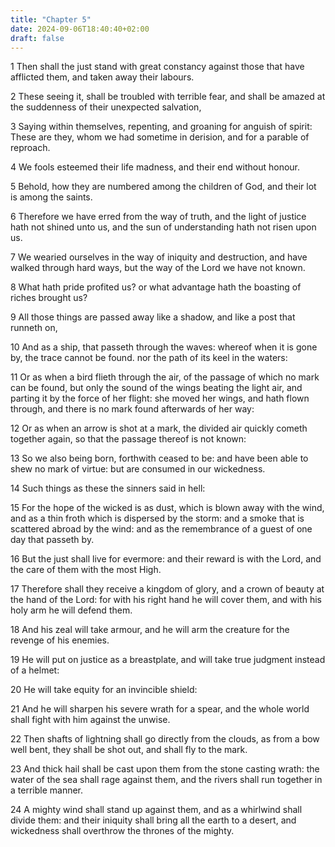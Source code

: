 ```yaml
---
title: "Chapter 5"
date: 2024-09-06T18:40:40+02:00
draft: false
---
```




1 Then shall the just stand with great constancy against those that have afflicted them, and taken away their labours.

2 These seeing it, shall be troubled with terrible fear, and shall be amazed at the suddenness of their unexpected salvation,

3 Saying within themselves, repenting, and groaning for anguish of spirit: These are they, whom we had sometime in derision, and for a parable of reproach.

4 We fools esteemed their life madness, and their end without honour.

5 Behold, how they are numbered among the children of God, and their lot is among the saints.

6 Therefore we have erred from the way of truth, and the light of justice hath not shined unto us, and the sun of understanding hath not risen upon us.

7 We wearied ourselves in the way of iniquity and destruction, and have walked through hard ways, but the way of the Lord we have not known.

8 What hath pride profited us? or what advantage hath the boasting of riches brought us?

9 All those things are passed away like a shadow, and like a post that runneth on,

10 And as a ship, that passeth through the waves: whereof when it is gone by, the trace cannot be found. nor the path of its keel in the waters:

11 Or as when a bird flieth through the air, of the passage of which no mark can be found, but only the sound of the wings beating the light air, and parting it by the force of her flight: she moved her wings, and hath flown through, and there is no mark found afterwards of her way:

12 Or as when an arrow is shot at a mark, the divided air quickly cometh together again, so that the passage thereof is not known:

13 So we also being born, forthwith ceased to be: and have been able to shew no mark of virtue: but are consumed in our wickedness.

14 Such things as these the sinners said in hell:

15 For the hope of the wicked is as dust, which is blown away with the wind, and as a thin froth which is dispersed by the storm: and a smoke that is scattered abroad by the wind: and as the remembrance of a guest of one day that passeth by.

16 But the just shall live for evermore: and their reward is with the Lord, and the care of them with the most High.

17 Therefore shall they receive a kingdom of glory, and a crown of beauty at the hand of the Lord: for with his right hand he will cover them, and with his holy arm he will defend them.

18 And his zeal will take armour, and he will arm the creature for the revenge of his enemies.

19 He will put on justice as a breastplate, and will take true judgment instead of a helmet:

20 He will take equity for an invincible shield:

21 And he will sharpen his severe wrath for a spear, and the whole world shall fight with him against the unwise.

22 Then shafts of lightning shall go directly from the clouds, as from a bow well bent, they shall be shot out, and shall fly to the mark.

23 And thick hail shall be cast upon them from the stone casting wrath: the water of the sea shall rage against them, and the rivers shall run together in a terrible manner.

24 A mighty wind shall stand up against them, and as a whirlwind shall divide them: and their iniquity shall bring all the earth to a desert, and wickedness shall overthrow the thrones of the mighty.

